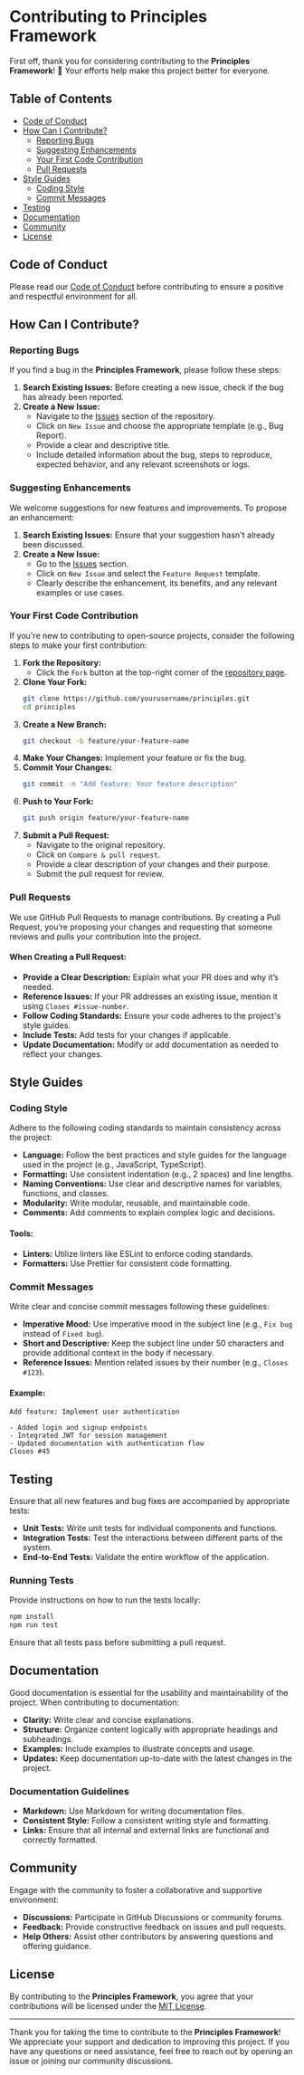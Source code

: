 # Contributing to Principles Framework

First off, thank you for considering contributing to the **Principles Framework**! 🎉 Your efforts help make this project better for everyone.

## Table of Contents

- [Code of Conduct](#code-of-conduct)
- [How Can I Contribute?](#how-can-i-contribute)
  - [Reporting Bugs](#reporting-bugs)
  - [Suggesting Enhancements](#suggesting-enhancements)
  - [Your First Code Contribution](#your-first-code-contribution)
  - [Pull Requests](#pull-requests)
- [Style Guides](#style-guides)
  - [Coding Style](#coding-style)
  - [Commit Messages](#commit-messages)
- [Testing](#testing)
- [Documentation](#documentation)
- [Community](#community)
- [License](#license)

## Code of Conduct

Please read our [Code of Conduct](./CODE_OF_CONDUCT.md) before contributing to ensure a positive and respectful environment for all.

## How Can I Contribute?

### Reporting Bugs

If you find a bug in the **Principles Framework**, please follow these steps:

1. **Search Existing Issues:** Before creating a new issue, check if the bug has already been reported.
2. **Create a New Issue:**
   - Navigate to the [Issues](https://github.com/yourusername/principles/issues) section of the repository.
   - Click on `New Issue` and choose the appropriate template (e.g., Bug Report).
   - Provide a clear and descriptive title.
   - Include detailed information about the bug, steps to reproduce, expected behavior, and any relevant screenshots or logs.

### Suggesting Enhancements

We welcome suggestions for new features and improvements. To propose an enhancement:

1. **Search Existing Issues:** Ensure that your suggestion hasn't already been discussed.
2. **Create a New Issue:**
   - Go to the [Issues](https://github.com/yourusername/principles/issues) section.
   - Click on `New Issue` and select the `Feature Request` template.
   - Clearly describe the enhancement, its benefits, and any relevant examples or use cases.

### Your First Code Contribution

If you're new to contributing to open-source projects, consider the following steps to make your first contribution:

1. **Fork the Repository:**
   - Click the `Fork` button at the top-right corner of the [repository page](https://github.com/yourusername/principles).
2. **Clone Your Fork:**
   ```bash
   git clone https://github.com/yourusername/principles.git
   cd principles
   ```
3. **Create a New Branch:**
   ```bash
   git checkout -b feature/your-feature-name
   ```
4. **Make Your Changes:** Implement your feature or fix the bug.
5. **Commit Your Changes:**
   ```bash
   git commit -m "Add feature: Your feature description"
   ```
6. **Push to Your Fork:**
   ```bash
   git push origin feature/your-feature-name
   ```
7. **Submit a Pull Request:**
   - Navigate to the original repository.
   - Click on `Compare & pull request`.
   - Provide a clear description of your changes and their purpose.
   - Submit the pull request for review.

### Pull Requests

We use GitHub Pull Requests to manage contributions. By creating a Pull Request, you’re proposing your changes and requesting that someone reviews and pulls your contribution into the project.

#### When Creating a Pull Request:

- **Provide a Clear Description:** Explain what your PR does and why it’s needed.
- **Reference Issues:** If your PR addresses an existing issue, mention it using `Closes #issue-number`.
- **Follow Coding Standards:** Ensure your code adheres to the project's style guides.
- **Include Tests:** Add tests for your changes if applicable.
- **Update Documentation:** Modify or add documentation as needed to reflect your changes.

## Style Guides

### Coding Style

Adhere to the following coding standards to maintain consistency across the project:

- **Language:** Follow the best practices and style guides for the language used in the project (e.g., JavaScript, TypeScript).
- **Formatting:** Use consistent indentation (e.g., 2 spaces) and line lengths.
- **Naming Conventions:** Use clear and descriptive names for variables, functions, and classes.
- **Modularity:** Write modular, reusable, and maintainable code.
- **Comments:** Add comments to explain complex logic and decisions.

#### Tools:

- **Linters:** Utilize linters like ESLint to enforce coding standards.
- **Formatters:** Use Prettier for consistent code formatting.

### Commit Messages

Write clear and concise commit messages following these guidelines:

- **Imperative Mood:** Use imperative mood in the subject line (e.g., `Fix bug` instead of `Fixed bug`).
- **Short and Descriptive:** Keep the subject line under 50 characters and provide additional context in the body if necessary.
- **Reference Issues:** Mention related issues by their number (e.g., `Closes #123`).

#### Example:

```
Add feature: Implement user authentication

- Added login and signup endpoints
- Integrated JWT for session management
- Updated documentation with authentication flow
Closes #45
```

## Testing

Ensure that all new features and bug fixes are accompanied by appropriate tests:

- **Unit Tests:** Write unit tests for individual components and functions.
- **Integration Tests:** Test the interactions between different parts of the system.
- **End-to-End Tests:** Validate the entire workflow of the application.

### Running Tests

Provide instructions on how to run the tests locally:

```bash
npm install
npm run test
```

Ensure that all tests pass before submitting a pull request.

## Documentation

Good documentation is essential for the usability and maintainability of the project. When contributing to documentation:

- **Clarity:** Write clear and concise explanations.
- **Structure:** Organize content logically with appropriate headings and subheadings.
- **Examples:** Include examples to illustrate concepts and usage.
- **Updates:** Keep documentation up-to-date with the latest changes in the project.

### Documentation Guidelines

- **Markdown:** Use Markdown for writing documentation files.
- **Consistent Style:** Follow a consistent writing style and formatting.
- **Links:** Ensure that all internal and external links are functional and correctly formatted.

## Community

Engage with the community to foster a collaborative and supportive environment:

- **Discussions:** Participate in GitHub Discussions or community forums.
- **Feedback:** Provide constructive feedback on issues and pull requests.
- **Help Others:** Assist other contributors by answering questions and offering guidance.

## License

By contributing to the **Principles Framework**, you agree that your contributions will be licensed under the [MIT License](./LICENSE).

---

Thank you for taking the time to contribute to the **Principles Framework**! We appreciate your support and dedication to improving this project. If you have any questions or need assistance, feel free to reach out by opening an issue or joining our community discussions.
